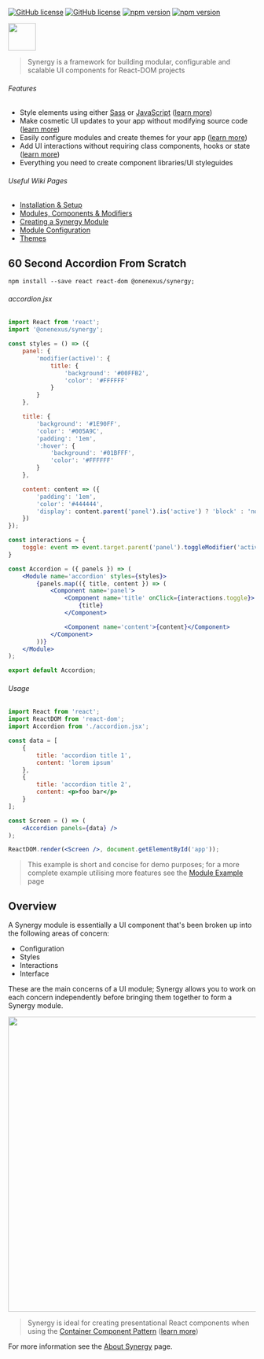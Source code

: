 [![GitHub license](https://img.shields.io/badge/license-MIT-blue.svg)](https://github.com/One-Nexus/Synergy/blob/master/LICENSE)
[![GitHub license](https://api.travis-ci.com/One-Nexus/Synergy.svg)](https://travis-ci.com/One-Nexus/Synergy)
[![npm version](https://badge.fury.io/js/%40onenexus%2Fsynergy.svg)](https://www.npmjs.com/package/@onenexus/synergy)
[![npm version](https://img.shields.io/npm/dm/@onenexus/synergy.svg)](https://www.npmjs.com/package/@onenexus/synergy)

<img height="56px" src="http://www.onenexus.io/synergy/github-logo.png" />

> Synergy is a framework for building modular, configurable and scalable UI components for React-DOM projects

###### Features

* Style elements using either [Sass](https://github.com/One-Nexus/Synergy/wiki/Using-Sass-With-Synergy) or [JavaScript](https://github.com/One-Nexus/Synergy/wiki/Styling-Modules#styling-a-module-with-javascript) ([learn more](https://github.com/One-Nexus/Synergy/wiki/Styling-Modules))
* Make cosmetic UI updates to your app without modifying source code ([learn more](https://github.com/One-Nexus/Synergy/wiki/Module-Configuration#apply-cosmetic-css-via-configuration))
* Easily configure modules and create themes for your app ([learn more](https://github.com/One-Nexus/Synergy/wiki/Themes))
* Add UI interactions without requiring class components, hooks or state ([learn more](https://github.com/One-Nexus/Synergy/wiki/Interactions))
* Everything you need to create component libraries/UI styleguides

###### Useful Wiki Pages

* [Installation & Setup](https://github.com/One-Nexus/Synergy/wiki/Installation)
* [Modules, Components & Modifiers](https://github.com/One-Nexus/Synergy/wiki/Modules,-Components-and-Modifiers)
* [Creating a Synergy Module](https://github.com/One-Nexus/Synergy/wiki/Creating-a-Module)
* [Module Configuration](https://github.com/One-Nexus/Synergy/wiki/Module-Configuration)
* [Themes](https://github.com/One-Nexus/Synergy/wiki/Themes)

## 60 Second Accordion From Scratch

```
npm install --save react react-dom @onenexus/synergy;
```

###### accordion.jsx

```jsx
import React from 'react';
import '@onenexus/synergy';

const styles = () => ({
    panel: {
        'modifier(active)': {
            title: {
                'background': '#00FFB2',
                'color': '#FFFFFF'
            }
        }
    },

    title: {
        'background': '#1E90FF',
        'color': '#005A9C',
        'padding': '1em',
        ':hover': {
            'background': '#01BFFF',
            'color': '#FFFFFF'
        }
    },

    content: content => ({
        'padding': '1em',
        'color': '#444444',
        'display': content.parent('panel').is('active') ? 'block' : 'none',
    })
});

const interactions = {
    toggle: event => event.target.parent('panel').toggleModifier('active');
}

const Accordion = ({ panels }) => (
    <Module name='accordion' styles={styles}>
        {panels.map(({ title, content }) => (
            <Component name='panel'>
                <Component name='title' onClick={interactions.toggle}>
                    {title}
                </Component>

                <Component name='content'>{content}</Component>
            </Component>
        ))}
    </Module>
);

export default Accordion;
```

###### Usage

```jsx
import React from 'react';
import ReactDOM from 'react-dom';
import Accordion from './accordion.jsx';

const data = [
    {
        title: 'accordion title 1',
        content: 'lorem ipsum'
    },
    {
        title: 'accordion title 2',
        content: <p>foo bar</p>
    }
];

const Screen = () => (
    <Accordion panels={data} />
);

ReactDOM.render(<Screen />, document.getElementById('app'));
```

> This example is short and concise for demo purposes; for a more complete example utilising more features see the [Module Example](https://github.com/One-Nexus/Synergy/wiki/Creating-a-Module) page

## Overview

A Synergy module is essentially a UI component that's been broken up into the following areas of concern:

* Configuration
* Styles
* Interactions
* Interface

These are the main concerns of a UI module; Synergy allows you to work on each concern independently before bringing them together to form a Synergy module.

<p align="center"><img src="http://www.onenexus.io/synergy/module-illustration.png?v=1" width="600px" /></p>

> Synergy is ideal for creating presentational React components when using the [Container Component Pattern](https://reactpatterns.com/#container-component) ([learn more](https://medium.com/@dan_abramov/smart-and-dumb-components-7ca2f9a7c7d0))

For more information see the [About Synergy](https://github.com/One-Nexus/Synergy/wiki/About-Synergy) page.